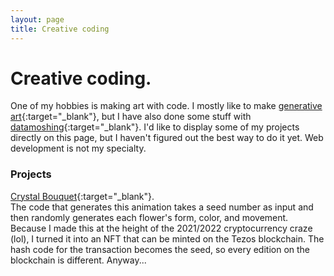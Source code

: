 ```yaml
---
layout: page
title: Creative coding
---
```


# Creative coding.

One of my hobbies is making art with code. I mostly like to make [generative art](https://en.wikipedia.org/wiki/Generative_art){:target="_blank"}, but I have also done some stuff with [datamoshing](http://datamoshing.com/about/){:target="_blank"}. I'd like to display some of my projects directly on this page, but I haven't figured out the best way to do it yet. Web development is not my specialty.

### Projects

[Crystal Bouquet](https://www.fxhash.xyz/generative/7163){:target="_blank"}. \
The code that generates this animation takes a seed number as input and then randomly generates each flower's form, color, and movement. Because I made this at the height of the 2021/2022 cryptocurrency craze (lol), I turned it into an NFT that can be minted on the Tezos blockchain. The hash code for the transaction becomes the seed, so every edition on the blockchain is different. Anyway...